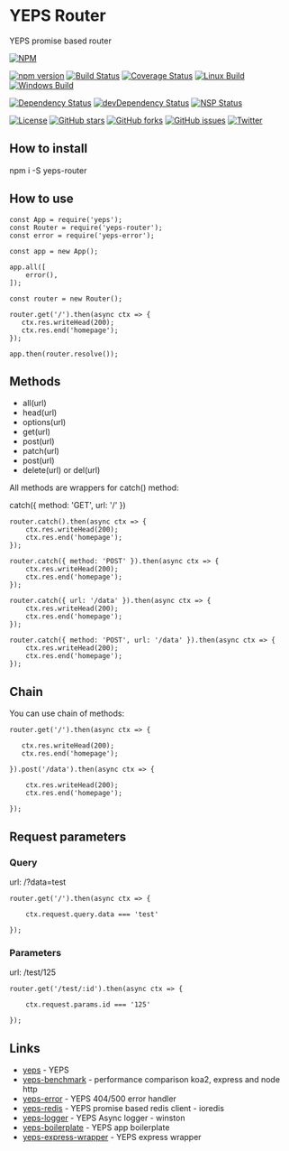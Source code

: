 # YEPS Router


YEPS promise based router

[![NPM](https://nodei.co/npm/yeps-router.png)](https://npmjs.org/package/yeps-router)

[![npm version](https://badge.fury.io/js/yeps-router.svg)](https://badge.fury.io/js/yeps-router)
[![Build Status](https://travis-ci.org/evheniy/yeps-router.svg?branch=master)](https://travis-ci.org/evheniy/yeps-router)
[![Coverage Status](https://coveralls.io/repos/github/evheniy/yeps-router/badge.svg?branch=master)](https://coveralls.io/github/evheniy/yeps-router?branch=master)
[![Linux Build](https://img.shields.io/travis/evheniy/yeps-router/master.svg?label=linux)](https://travis-ci.org/evheniy/)
[![Windows Build](https://img.shields.io/appveyor/ci/evheniy/yeps-router/master.svg?label=windows)](https://ci.appveyor.com/project/evheniy/yeps-router)

[![Dependency Status](https://david-dm.org/evheniy/yeps-router.svg)](https://david-dm.org/evheniy/yeps-router)
[![devDependency Status](https://david-dm.org/evheniy/yeps-router/dev-status.svg)](https://david-dm.org/evheniy/yeps-router#info=devDependencies)
[![NSP Status](https://img.shields.io/badge/NSP%20status-no%20vulnerabilities-green.svg)](https://travis-ci.org/evheniy/yeps-router)

[![License](https://img.shields.io/badge/license-MIT-blue.svg)](https://raw.githubusercontent.com/evheniy/yeps-router/master/LICENSE)
[![GitHub stars](https://img.shields.io/github/stars/evheniy/yeps-router.svg)](https://github.com/evheniy/yeps-router/stargazers)
[![GitHub forks](https://img.shields.io/github/forks/evheniy/yeps-router.svg)](https://github.com/evheniy/yeps-router/network)
[![GitHub issues](https://img.shields.io/github/issues/evheniy/yeps-router.svg)](https://github.com/evheniy/yeps-router/issues)
[![Twitter](https://img.shields.io/twitter/url/https/github.com/evheniy/yeps-router.svg?style=social)](https://twitter.com/intent/tweet?text=Wow:&url=%5Bobject%20Object%5D)


## How to install

  npm i -S yeps-router
  
## How to use

    const App = require('yeps');    
    const Router = require('yeps-router');
    const error = require('yeps-error');
    
    const app = new App();
    
    app.all([
        error(),
    ]);
    
    const router = new Router();
    
    router.get('/').then(async ctx => {
       ctx.res.writeHead(200);
       ctx.res.end('homepage');     
    });
    
    app.then(router.resolve());
    
## Methods

* all(url)
* head(url)
* options(url)
* get(url)
* post(url)
* patch(url)
* post(url)
* delete(url) or del(url)

All methods are wrappers for catch() method:

catch({ method: 'GET', url: '/' })

    router.catch().then(async ctx => {
        ctx.res.writeHead(200);
        ctx.res.end('homepage');     
    });
    
    router.catch({ method: 'POST' }).then(async ctx => {
        ctx.res.writeHead(200);
        ctx.res.end('homepage');     
    });
    
    router.catch({ url: '/data' }).then(async ctx => {
        ctx.res.writeHead(200);
        ctx.res.end('homepage');     
    });
    
    router.catch({ method: 'POST', url: '/data' }).then(async ctx => {
        ctx.res.writeHead(200);
        ctx.res.end('homepage');     
    });

## Chain

You can use chain of methods:

    router.get('/').then(async ctx => {
       
       ctx.res.writeHead(200);
       ctx.res.end('homepage');     
    
    }).post('/data').then(async ctx => {
    
        ctx.res.writeHead(200);
        ctx.res.end('homepage');     
    
    });
    
## Request parameters

### Query

url: /?data=test

    router.get('/').then(async ctx => {
        
        ctx.request.query.data === 'test'      
        
    });
    
### Parameters

url: /test/125
    
    router.get('/test/:id').then(async ctx => {
        
        ctx.request.params.id === '125'      
        
    });

## Links

* [yeps](https://github.com/evheniy/yeps) - YEPS
* [yeps-benchmark](https://github.com/evheniy/yeps-benchmark) - performance comparison koa2, express and node http
* [yeps-error](https://github.com/evheniy/yeps-error) - YEPS 404/500 error handler
* [yeps-redis](https://github.com/evheniy/yeps-redis) - YEPS promise based redis client - ioredis
* [yeps-logger](https://github.com/evheniy/yeps-logger) - YEPS Async logger - winston
* [yeps-boilerplate](https://github.com/evheniy/yeps-boilerplate) - YEPS app boilerplate
* [yeps-express-wrapper](https://github.com/evheniy/yeps-express-wrapper) - YEPS express wrapper
     
     
